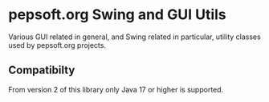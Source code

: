 # pepsoft.org Swing and GUI Utils
Various GUI related in general, and Swing related in particular, utility classes used by pepsoft.org projects.

## Compatibilty
From version 2 of this library only Java 17 or higher is supported.